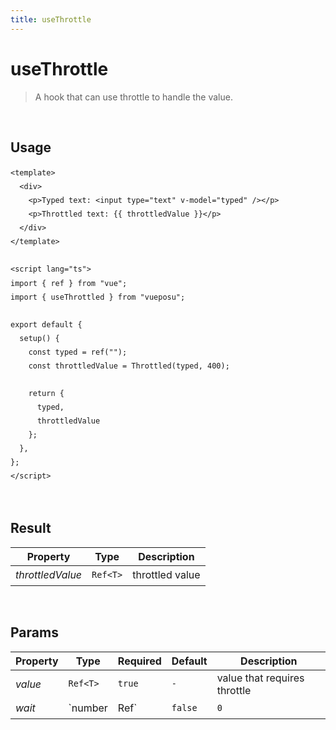 ```yaml
---
title: useThrottle
---
```


# useThrottle

> A hook that can use throttle to handle the value.

<br />

## Usage

<script>
import UseThrottleDemo from './.vitepress/components/UseThrottleDemo.vue'

export default {
  components: {
    UseThrottleDemo
  }
}
</script>
<UseThrottleDemo />

```vue
<template>
  <div>
    <p>Typed text: <input type="text" v-model="typed" /></p>
    <p>Throttled text: {{ throttledValue }}</p>
  </div>
</template>

<script lang="ts">
import { ref } from "vue";
import { useThrottled } from "vueposu";

export default {
  setup() {
    const typed = ref("");
    const throttledValue = Throttled(typed, 400);

    return {
      typed,
      throttledValue
    };
  },
};
</script>
```

<br />

<style>code { line-height: 1.85em; }</style>

## Result

| Property         | Type     | Description     |
| ---------------- | -------- | --------------- |
| _throttledValue_ | `Ref<T>` | throttled value |

<br />

## Params

| Property | Type     | Required     | Default | Description                  |
| -------- | -------- | ------------ | ------- | ---------------------------- |
| _value_  | `Ref<T>` | `true`       | `-`     | value that requires throttle |
| _wait_   | `number  | Ref<number>` | `false` | `0`                          | the number of milliseconds to delay |
